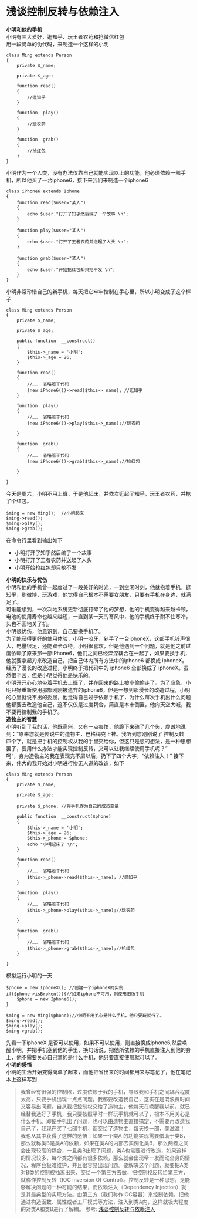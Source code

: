 # 浅谈控制反转与依赖注入
**小明和他的手机**  
小明有三大爱好，逛知乎、玩王者农药和抢微信红包  
用一段简单的伪代码，来制造一个这样的小明  
``` 
class Ming extends Person
{
    private $_name;

    private $_age;

    function read()
    {
        //逛知乎
    }

    function  play()
    {
        //玩农药
    }

    function  grab()
    {
        //抢红包
    }
}
```
小明作为一个人类，没有办法仅靠自己就能实现以上的功能，他必须依赖一部手机，所以他买了一台iphone6，接下来我们来制造一个iphone6  
``` 
class iPhone6 extends Iphone
{
    function read($user="某人")
    {
        echo $user."打开了知乎然后编了一个故事 \n";
    }

    function play($user="某人")
    {
        echo $user."打开了王者农药并送起了人头 \n";
    }

    function grab($user="某人")
    {
        echo $user."开始抢红包却只抢不发 \n";
    }
}
```
小明非常珍惜自己的新手机，每天把它牢牢控制在手心里，所以小明变成了这个样子  
``` 
class Ming extends Person
{
    private $_name;

    private $_age;

    public function  __construct()
    {
        $this->_name = '小明';
        $this->_age = 26;
    }

    function read()
    {
        //……  省略若干代码
        (new iPhone6())->read($this->_name); //逛知乎
    }

    function  play()
    {
        //……  省略若干代码
        (new iPhone6())->play($this->_name);//玩农药

    }

    function  grab()
    {
        //……  省略若干代码
        (new iPhone6())->grab($this->_name);//抢红包

    }

}
```
今天是周六，小明不用上班，于是他起床，并依次逛起了知乎，玩王者农药，并抢了个红包。  
``` 
$ming = new Ming();  //小明起床
$ming->read();
$ming->play();
$ming->grab();
```
在命令行里看到输出如下  
- 小明打开了知乎然后编了一个故事
- 小明打开了王者农药并送起了人头
- 小明开始抢红包却只抢不发

**小明的快乐与忧伤**  
小明和他的手机曾一起度过了一段美好的时光，一到空闲时刻，他就抱着手机，逛知乎，刷微博，玩游戏，他觉得自己根本不需要女朋友，只要有手机在身边，就满足了。  
可谁能想到，一次次地系统更新彻底打碎了他的梦想，他的手机变得越来越卡顿，电池的使用寿命也越来越短，一直到某一天的寒风中，他的手机终于耐不住寒冷，头也不回地关了机。  
小明很忧伤，他意识到，自己要换手机了。  
为了能获得更好的使用体验，小明一咬牙，剁手了一台iphoneX，这部手机铃声很大，电量很足，还能双卡双待，小明很喜欢，但是他遇到一个问题，就是他之前过度依赖了原来那一部iPhone6，他们之间已经深深耦合在一起了，如果要换手机，他就要拿起刀来改造自己，把自己体内所有方法中的iphone6 都换成 iphoneX。  
经历了漫长的改造过程，小明终于把代码中的 iphone6 全部换成了 iphoneX。虽然很辛苦，但是小明觉得他是快乐的。  
小明开开心心地带着手机去上班了，并在回来的路上被小偷偷走了。为了应急，小明只好重新使用那部刚刚被遗弃的iphone6，但是一想到那漫长的改造过程，小明的心里就说不出的委屈，他觉得自己过于依赖手机了，为什么每次手机出什么问题他都要去改造他自己，这不仅仅是过度耦合，简直是本末倒置，他向天空大喊，我不要再控制我的手机了。  
**造物主的智慧**  
小明听到了我的话，他既高兴，又有一点害怕，他跪下来磕了几个头，虔诚地说到：“原来您就是传说中的造物主，巴格梅克上神。我听到您刚刚说了 控制反转 四个字，就是把手机的控制权从我的手里交给你，但这只是您的想法，是一种思想罢了，要用什么办法才能实现控制反转，又可以让我继续使用手机呢？”  
呵“，身为造物主的我在表现完不屑以后，扔下了四个大字，“依赖注入！”
接下来，伟大的我开始对小明进行惨无人道的改造，如下  
``` 
class Ming extends Person
{
    private $_name;

    private $_age;

    private $_phone; //将手机作为自己的成员变量

    public function  __construct($phone)
    {
        $this->_name = '小明';
        $this->_age = 26;
        $this->_phone = $phone;
        echo "小明起床了 \n";
    }

    function read()
    {
        //……  省略若干代码
        $this->_phone->read($this->_name); //逛知乎
    }

    function  play()
    {
        //……  省略若干代码
        $this->_phone->play($this->_name);//玩农药

    }

    function  grab()
    {
        //……  省略若干代码
        $this->_phone->grab($this->_name);//抢红包
    }

}
```
模拟运行小明的一天  
``` 
$phone = new IphoneX(); //创建一个iphoneX的实例
if($phone->isBroken()){//如果iphone不可用，则使用旧版手机
    $phone = new Iphone6();
}

$ming = new Ming($phone);//小明不用关心是什么手机，他只要玩就行了。
$ming->read();
$ming->play();
$ming->grab();
```
先看一下iphoneX 是否可以使用，如果不可以使用，则直接换成iphone6,然后唤醒小明，并把手机塞到他的手里，换句话说，把他所依赖的手机直接注入到他的身上，他不需要关心自己拿的是什么手机，他只要直接使用就可以了。  
**小明的感悟**  
小明的生活开始变得简单了起来，而他把省出来的时间都用来写笔记了，他在笔记本上这样写到  
> 我曾经有很强的控制欲，过度依赖于我的手机，导致我和手机之间耦合程度太高，只要手机出现一点点问题，我都要改造我自己，这实在是既浪费时间又容易出问题。自从我把控制权交给了造物主，他每天在唤醒我以前，就已经替我选好了手机，我只要按照平时一样玩手机就可以了，根本不用关心是什么手机。即便手机出了问题，也可以由造物主直接搞定，不需要再改造我自己了，我现在买了七部手机，都交给了造物主，每天换一部，美滋滋！
> 我也从其中获得了这样的感悟：如果一个类A 的功能实现需要借助于类B，那么就称类B是类A的依赖，如果在类A的内部去实例化类B，那么两者之间会出现较高的耦合，一旦类B出现了问题，类A也需要进行改造，如果这样的情况较多，每个类之间都有很多依赖，那么就会出现牵一发而动全身的情况，程序会极难维护，并且很容易出现问题。要解决这个问题，就要把A类对B类的控制权抽离出来，交给一个第三方去做，把控制权反转给第三方，就称作控制反转（IOC Inversion Of Control）。控制反转是一种思想，是能够解决问题的一种可能的结果，而依赖注入（Dependency Injection）就是其最典型的实现方法。由第三方（我们称作IOC容器）来控制依赖，把他通过构造函数、属性或者工厂模式等方法，注入到类A内，这样就极大程度的对类A和类B进行了解耦。
参考:
[浅谈控制反转与依赖注入](https://mp.weixin.qq.com/s/s9ou6Trm8TsmpixrVKCabw)
